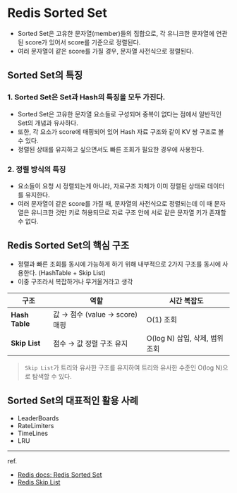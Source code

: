 # Redis Sorted Set
- Sorted Set은 고유한 문자열(member)들의 집합으로, 각 유니크한 문자열에 연관된 score가 있어서 score를 기준으로 정렬된다.
- 여러 문자열이 같은 score를 가질 경우, 문자열 사전식으로 정렬된다.


## Sorted Set의 특징
### 1. Sorted Set은 Set과 Hash의 특징을 모두 가진다.
- Sorted Set은 고유한 문자열 요소들로 구성되며 중복이 없다는 점에서 일반적인 Set의 개념과 유사하다.
- 또한, 각 요소가 score에 매핑되어 있어 Hash 자료 구조와 같이 KV 쌍 구조로 볼 수 있다.
- 정렬된 상태를 유지하고 싶으면서도 빠른 조회가 필요한 경우에 사용한다.

### 2. 정렬 방식의 특징
- 요소들이 요청 시 정렬되는게 아니라, 자료구조 자체가 이미 정렬된 상태로 데이터를 유지한다.
- 여러 문자열이 같은 score를 가질 때, 문자열의 사전식으로 정렬되는데 이 때 문자열은 유니크한 것만 키로 허용되므로 자료 구조 안에 서로 같은 문자열 키가 존재할 수 없다.


## Redis Sorted Set의 핵심 구조
- 정렬과 빠른 조회를 동시에 가능하게 하기 위해 내부적으로 2가지 구조를 동시에 사용한다. (HashTable + Skip List)
- 이중 구조라서 복잡하거나 무거울거라고 생각


| 구조             | 역할                        | 시간 복잡도                 |
| -------------- | ------------------------- | ---------------------- |
| **Hash Table** | 값 → 점수 (value → score) 매핑 | O(1) 조회                |
| **Skip List**  | 점수 → 값 정렬 구조 유지           | O(log N) 삽입, 삭제, 범위 조회 |

> `Skip List`가 트리와 유사한 구조를 유지하여 트리와 유사한 수준인 O(log N)으로 탐색할 수 있다.



## Sorted Set의 대표적인 활용 사례
- LeaderBoards
- RateLimiters
- TimeLines
- LRU


---
ref.
- [Redis docs: Redis Sorted Set](https://redis.io/docs/latest/develop/data-types/sorted-sets/)
- [Redis Skip List](https://medium.com/@chnwsw01/redis-skiplist-20e35831d9e7)